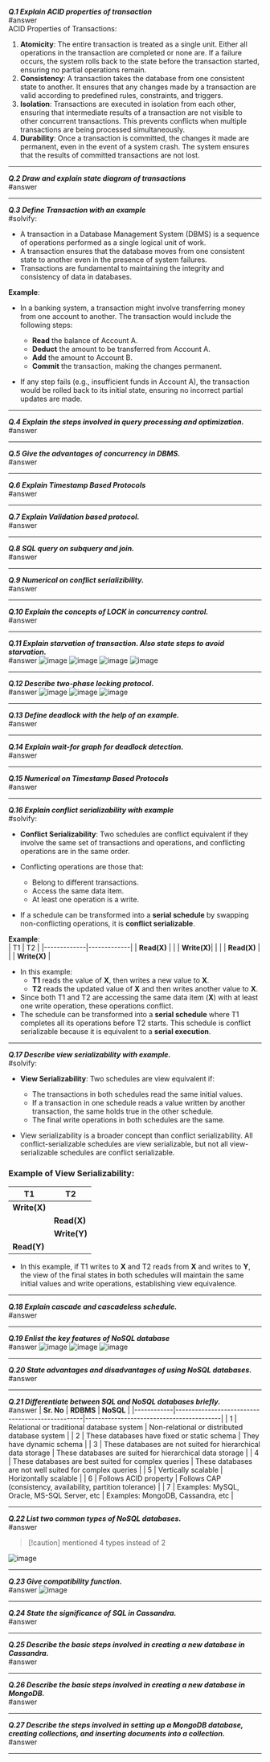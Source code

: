 ***Q.1 Explain ACID properties of transaction***  
#answer  
ACID Properties of Transactions:  
1. **Atomicity**: The entire transaction is treated as a single unit. Either all operations in the transaction are completed or none are. If a failure occurs, the system rolls back to the state before the transaction started, ensuring no partial operations remain.  
2. **Consistency**: A transaction takes the database from one consistent state to another. It ensures that any changes made by a transaction are valid according to predefined rules, constraints, and triggers.  
3. **Isolation**: Transactions are executed in isolation from each other, ensuring that intermediate results of a transaction are not visible to other concurrent transactions. This prevents conflicts when multiple transactions are being processed simultaneously.  
4. **Durability**: Once a transaction is committed, the changes it made are permanent, even in the event of a system crash. The system ensures that the results of committed transactions are not lost.  

***

***Q.2 Draw and explain state diagram of transactions***  
#answer

***
***Q.3 Define Transaction with an example***  
#solvify:  
- A transaction in a Database Management System (DBMS) is a sequence of operations performed as a single logical unit of work.  
- A transaction ensures that the database moves from one consistent state to another even in the presence of system failures.  
- Transactions are fundamental to maintaining the integrity and consistency of data in databases.  

**Example**:  
- In a banking system, a transaction might involve transferring money from one account to another. The transaction would include the following steps:  
  - **Read** the balance of Account A.  
  - **Deduct** the amount to be transferred from Account A.  
  - **Add** the amount to Account B.  
  - **Commit** the transaction, making the changes permanent.  

- If any step fails (e.g., insufficient funds in Account A), the transaction would be rolled back to its initial state, ensuring no incorrect partial updates are made.  

***

***Q.4 Explain the steps involved in query processing and optimization.***  
#answer

***

***Q.5 Give the advantages of concurrency in DBMS.***  
#answer

***

***Q.6 Explain Timestamp Based Protocols***  
#answer

***

***Q.7 Explain Validation based protocol.***  
#answer

***

***Q.8 SQL query on subquery and join.***  
#answer

***

***Q.9 Numerical on conflict serializibility.***  
#answer

***

***Q.10 Explain the concepts of LOCK in concurrency control.***  
#answer

***

***Q.11 Explain starvation of transaction. Also state steps to avoid starvation.***  
#answer
![image](.attachments/f2c2459d40c181c571ba067036e0a4db3b3710b8.png) ![image](.attachments/558d60fc2b53a61639de781e59c53ac0a07a7944.png) ![image](.attachments/fb385ff2eefaa9de2d55eb886f53681413a71dad.png) ![image](.attachments/73957961eb8c9f19b27c5604d73fcf5d47cbc7d3.png) 
***

***Q.12 Describe two-phase locking protocol.***  
#answer
![image](.attachments/97dfb1c5dba3ccf7901d046eabaf7029047e3e09.png) ![image](.attachments/d90949d04c8f569103d5156f3248df95a3fbf1e6.png) ![image](.attachments/97bee344858e390d7123a6866dec91a58f0bb155.png) 

***

***Q.13 Define deadlock with the help of an example.***  
#answer

***

***Q.14 Explain wait-for graph for deadlock detection.***  
#answer

***

***Q.15 Numerical on Timestamp Based Protocols***  
#answer

***

***Q.16 Explain conflict serializability with example***  
#solvify:  
- **Conflict Serializability**: Two schedules are conflict equivalent if they involve the same set of transactions and operations, and conflicting operations are in the same order.  
- Conflicting operations are those that:  
  - Belong to different transactions.  
  - Access the same data item.  
  - At least one operation is a write.  

- If a schedule can be transformed into a **serial schedule** by swapping non-conflicting operations, it is **conflict serializable**.  

**Example**:  
| T1          | T2          |
|-------------|-------------|
| **Read(X)** |             |
| **Write(X)**|             |
|             | **Read(X)** |
|             | **Write(X)** |

- In this example:  
  - **T1** reads the value of **X**, then writes a new value to **X**.  
  - **T2** reads the updated value of **X** and then writes another value to **X**.  
- Since both T1 and T2 are accessing the same data item (**X**) with at least one write operation, these operations conflict.  
- The schedule can be transformed into a **serial schedule** where T1 completes all its operations before T2 starts. This schedule is conflict serializable because it is equivalent to a **serial execution**.  


***

***Q.17 Describe view serializability with example.***  
#solvify:  
- **View Serializability**: Two schedules are view equivalent if:
  - The transactions in both schedules read the same initial values.  
  - If a transaction in one schedule reads a value written by another transaction, the same holds true in the other schedule.  
  - The final write operations in both schedules are the same.  

- View serializability is a broader concept than conflict serializability. All conflict-serializable schedules are view serializable, but not all view-serializable schedules are conflict serializable.  

### Example of View Serializability:

| T1          | T2            |
|-------------|---------------|
| **Write(X)**|               |
|             | **Read(X)**   |
|             | **Write(Y)**  |
| **Read(Y)** |               |

- In this example, if T1 writes to **X** and T2 reads from **X** and writes to **Y**, the view of the final states in both schedules will maintain the same initial values and write operations, establishing view equivalence.


***

***Q.18 Explain cascade and cascadeless schedule.***  
#answer

***

***Q.19 Enlist the key features of NoSQL database***  
#answer
![image](.attachments/4666c6e9814f6d806047ea79c81714caf8b2e0ac.png) ![image](.attachments/f6e50d526d9a91c32edaeae489e1e53c357a0c95.png) ![image](.attachments/94244f1ca89d5c062d1e29e018e52666d440e034.png) 
***

***Q.20 State advantages and disadvantages of using NoSQL databases.***  
#answer

***

***Q.21 Differentiate between SQL and NoSQL databases briefly.***  
#answer
| **Sr. No** | **RDBMS**                                       | **NoSQL**                                 |
|------------|-------------------------------------------------|------------------------------------------|
| 1          | Relational or traditional database system        | Non-relational or distributed database system |
| 2          | These databases have fixed or static schema      | They have dynamic schema                 |
| 3          | These databases are not suited for hierarchical data storage | These databases are suited for hierarchical data storage |
| 4          | These databases are best suited for complex queries | These databases are not well suited for complex queries |
| 5          | Vertically scalable                              | Horizontally scalable                    |
| 6          | Follows ACID property                            | Follows CAP (consistency, availability, partition tolerance) |
| 7          | Examples: MySQL, Oracle, MS-SQL Server, etc     | Examples: MongoDB, Cassandra, etc       |

***

***Q.22 List two common types of NoSQL databases.***  
#answer
> [!caution] mentioned 4 types instead of 2

![image](.attachments/771186af249fcaccc60a3495a331161c7eecff2c.png) 


***

***Q.23 Give compatibility function.***  
#answer
![image](.attachments/7f2e0f778d6d7f293f5b5882d5d31c0c15b21735.png) 

***

***Q.24 State the significance of SQL in Cassandra.***  
#answer

***

***Q.25 Describe the basic steps involved in creating a new database in Cassandra.***  
#answer

***

***Q.26 Describe the basic steps involved in creating a new database in MongoDB.***  
#answer

***

***Q.27 Describe the steps involved in setting up a MongoDB database, creating collections, and inserting documents into a collection.***  
#answer

***
